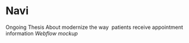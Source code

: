 # Navi
Ongoing Thesis About modernize the way  patients receive appointment information
*Webflow mockup*
